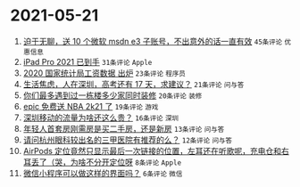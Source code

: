 # 2021-05-21

1. [迫于无聊，送 10 个微软 msdn e3 子账号，不出意外的话一直有效](https://www.v2ex.com/t/778274) `45条评论` `优惠信息`
1. [iPad Pro 2021 已到手](https://www.v2ex.com/t/778271) `31条评论` `Apple`
1. [2020 国家统计局工资数据 出炉](https://www.v2ex.com/t/778270) `23条评论` `程序员`
1. [生活焦虑，人在深圳，高考还有 17 天，求建议？](https://www.v2ex.com/t/778291) `21条评论` `问与答`
1. [你们最多遇到过一栋楼多少家同时装修](https://www.v2ex.com/t/778269) `20条评论` `装修`
1. [epic 免费送 NBA 2k21 了](https://www.v2ex.com/t/778264) `19条评论` `游戏`
1. [深圳移动的流量为啥还这么贵？](https://www.v2ex.com/t/778265) `16条评论` `深圳`
1. [年轻人首套房刚需房是买二手房，还是新房](https://www.v2ex.com/t/778279) `13条评论` `问与答`
1. [请问杭州眼科较出名的三甲医院有推荐的么？](https://www.v2ex.com/t/778284) `12条评论` `问与答`
1. [AirPods 定位竟然只显示最后一次链接的位置，左耳还在听歌呢，充电仓和右耳丢了（哭，为啥不分开定位呀](https://www.v2ex.com/t/778277) `8条评论` `Apple`
1. [微信小程序可以做这样的界面吗？](https://www.v2ex.com/t/778267) `6条评论` `微信`
